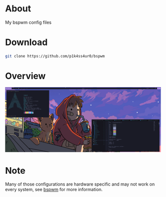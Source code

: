# About

My bspwm config files

# Download

```sh
git clone https://github.com/p1k4ss4ur0/bspwm
```

# Overview

![alt](/images/overview.png)

# Note

Many of those configurations are hardware specific and may not work on every system, see [bspwm](https://github.com/baskerville/bspwm/wiki) for more information.